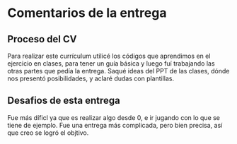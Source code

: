 # Comentarios de la entrega
## Proceso del CV
Para realizar este currículum utilicé los códigos que aprendimos en el ejercicio en clases, para tener un guía básica y luego fuí trabajando las otras partes que pedía la entrega.
Saqué ideas del PPT de las clases, dónde nos presentó posibilidades, y aclaré dudas con plantillas.
## Desafios de esta entrega
Fue más díficl ya que es realizar algo desde 0, e ir jugando con lo que se tiene de ejemplo. Fue una entrega más complicada, pero bien precisa, así que creo se logró el objtivo.
